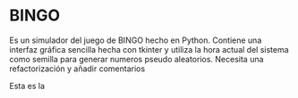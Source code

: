 # BINGO
Es un simulador del juego de BINGO hecho en Python. Contiene una interfaz gráfica sencilla hecha con tkinter y utiliza la hora actual del sistema como semilla para generar  numeros pseudo aleatorios.
Necesita una refactorización y añadir comentarios

Esta es la
